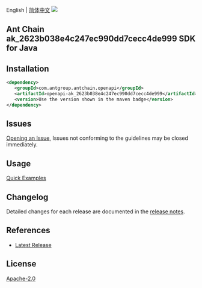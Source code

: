 English | [简体中文](README-CN.md)
![](https://aliyunsdk-pages.alicdn.com/icons/AlibabaCloud.svg)

## Ant Chain ak_2623b038e4c247ec990dd7cecc4de999 SDK for Java

## Installation

```xml
<dependency>
   <groupId>com.antgroup.antchain.openapi</groupId>
   <artifactId>openapi-ak_2623b038e4c247ec990dd7cecc4de999</artifactId>
   <version>Use the version shown in the maven badge</version>
</dependency>
```

## Issues
[Opening an Issue](https://github.com/alipay/antchain-openapi-prod-sdk/issues/new), Issues not conforming to the guidelines may be closed immediately.

## Usage
[Quick Examples](https://github.com/alipay/antchain-openapi-prod-sdk/blob/master/docs/0-Examples-EN.md#quick-examples)

## Changelog
Detailed changes for each release are documented in the [release notes](./ChangeLog.txt).

## References
* [Latest Release](https://github.com/alipay/antchain-openapi-prod-sdk/)

## License
[Apache-2.0](http://www.apache.org/licenses/LICENSE-2.0)
